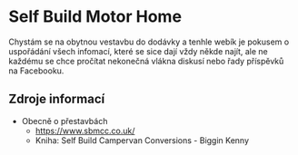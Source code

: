 # Self Build Motor Home

Chystám se na obytnou vestavbu do dodávky a tenhle webík je pokusem o 
uspořádání všech infomací, které se sice dají vždy někde najít, ale 
ne každému se chce pročítat nekonečná vlákna diskusí nebo řady příspěvků
na Facebooku.

## Zdroje informací

* Obecně o přestavbách
  * https://www.sbmcc.co.uk/
  * Kniha: Self Build Campervan Conversions - Biggin Kenny
